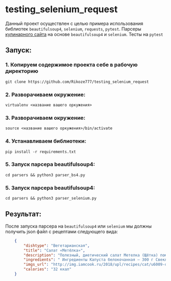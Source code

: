 # testing_selenium_request

Данный проект осуществлен с целью примера использования библиотек `beautifulsoup4`, `selenium`, `requests`, `pytest`. 
Парсеры [кулинарного сайта](www.iamcook.ru/) на основе `beautifulsoup4` и `selenium`.
Тесты на `pytest`

## Запуск:

### 1. Копируем содержимое проекта себе в рабочую директорию
```
git clone https://github.com/Rikoze777/testing_selenium_request
```

### 2. Разворачиваем окружение:
```
virtualenv <название вашего оркужения>
```

### 3. Разворачиваем окружение:
```
source <название вашего оркужения>/bin/activate
```

### 4. Устанавливаем библиотеки:
```
pip install -r requirements.txt
```

### 5. Запуск парсера beautifulsoup4:
```
cd parsers && python3 parser_bs4.py
```

### 5. Запуск парсера beautifulsoup4:
```
cd parsers && python3 parser_selenium.py
```

## Результат:

После запуска парсера на `beautifulsoup4` или `selenium` мы должны получить  json файл с рецептами следующего вида:
```json
    {
        "dishtype": "Вегетарианская",
        "title": "Салат «Метёлка»",
        "description": "Полезный, диетический салат Метелка (Щётка) поможет привести фигуру в желаемую форму и добавить в рацион больше натуральных  витаминов",
        "ingredients": " Ингредиенты Капуста белокочанная – 300 г Свекла – 100 г Морковь – 100 г Нерафинированное растительное масло – по вкусу Сок лимона – по вкусу Яблоко – 1 шт. (по желанию) Чеснок – 1 зубчик (по желанию) Свежая зелень - по желанию Соль – по желанию Перец черный молотый – по желанию ",
        "imgs_url": "http://img.iamcook.ru/2018/upl/recipes/cat/u6009-dabcd50c3d59acba50e02f0146a6d590.jpg",
        "calories": "32 ккал"
    }
```